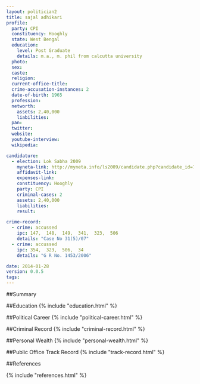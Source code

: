 ```yaml
---
layout: politician2
title: sajal adhikari
profile: 
  party: CPI
  constituency: Hooghly
  state: West Bengal
  education: 
    level: Post Graduate
    details: m.a., m. phil from calcutta university
  photo: 
  sex: 
  caste: 
  religion: 
  current-office-title: 
  crime-accusation-instances: 2
  date-of-birth: 1965
  profession: 
  networth: 
    assets: 2,40,000
    liabilities: 
  pan: 
  twitter: 
  website: 
  youtube-interview: 
  wikipedia: 

candidature: 
  - election: Lok Sabha 2009
    myneta-link: http://myneta.info/ls2009/candidate.php?candidate_id=7384
    affidavit-link: 
    expenses-link: 
    constituency: Hooghly 
    party: CPI
    criminal-cases: 2
    assets: 2,40,000
    liabilities: 
    result:  

crime-record: 
  - crime: accussed
    ipc: 147,  148,  149,  341,  323,  506
    details: "Case No 31(5)/07" 
  - crime: accussed
    ipc: 354,  323,  506,  34
    details: "G R No. 1453/2006" 

date: 2014-01-28
version: 0.0.5
tags: 
---
```

##Summary


##Education
{% include "education.html" %}


##Political Career
{% include "political-career.html" %}


##Criminal Record
{% include "criminal-record.html" %}


##Personal Wealth
{% include "personal-wealth.html" %}


##Public Office Track Record
{% include "track-record.html" %}


##References


{% include "references.html" %}